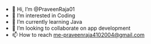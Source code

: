 - 👋 Hi, I’m @PraveenRaja01
- 👀 I’m interested in Coding
- 🌱 I’m currently learning Java
- 💞️ I’m looking to collaborate on app development
- 📫 How to reach me-praveenraja4102004@gmail.com
